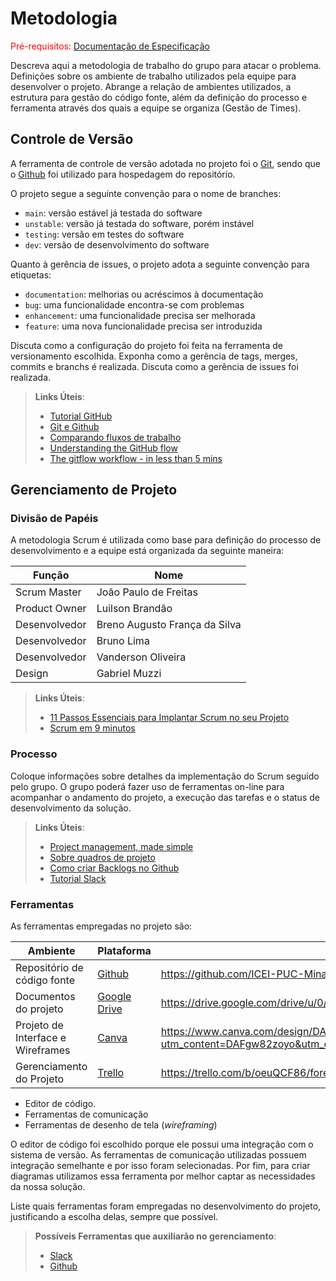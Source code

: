 
# Metodologia

<span style="color:red">Pré-requisitos: <a href="2-Especificação do Projeto.md"> Documentação de Especificação</a></span>

Descreva aqui a metodologia de trabalho do grupo para atacar o problema. Definições sobre os ambiente de trabalho utilizados pela  equipe para desenvolver o projeto. Abrange a relação de ambientes utilizados, a estrutura para gestão do código fonte, além da definição do processo e ferramenta através dos quais a equipe se organiza (Gestão de Times).

## Controle de Versão

A ferramenta de controle de versão adotada no projeto foi o
[Git](https://git-scm.com/), sendo que o [Github](https://github.com)
foi utilizado para hospedagem do repositório.

O projeto segue a seguinte convenção para o nome de branches:

- `main`: versão estável já testada do software
- `unstable`: versão já testada do software, porém instável
- `testing`: versão em testes do software
- `dev`: versão de desenvolvimento do software

Quanto à gerência de issues, o projeto adota a seguinte convenção para
etiquetas:

- `documentation`: melhorias ou acréscimos à documentação
- `bug`: uma funcionalidade encontra-se com problemas
- `enhancement`: uma funcionalidade precisa ser melhorada
- `feature`: uma nova funcionalidade precisa ser introduzida

Discuta como a configuração do projeto foi feita na ferramenta de versionamento escolhida. Exponha como a gerência de tags, merges, commits e branchs é realizada. Discuta como a gerência de issues foi realizada.

> **Links Úteis**:
> - [Tutorial GitHub](https://guides.github.com/activities/hello-world/)
> - [Git e Github](https://www.youtube.com/playlist?list=PLHz_AreHm4dm7ZULPAmadvNhH6vk9oNZA)
>  - [Comparando fluxos de trabalho](https://www.atlassian.com/br/git/tutorials/comparing-workflows)
> - [Understanding the GitHub flow](https://guides.github.com/introduction/flow/)
> - [The gitflow workflow - in less than 5 mins](https://www.youtube.com/watch?v=1SXpE08hvGs)

## Gerenciamento de Projeto

### Divisão de Papéis

A metodologia Scrum é utilizada como base para definição do processo de desenvolvimento e a equipe está organizada da seguinte maneira:

| Função  | Nome |
| ------------- | ------------- |
| Scrum Master  | João Paulo de Freitas  |
| Product Owner  | Luilson Brandão  |
| Desenvolvedor  | Breno Augusto França da Silva   |
| Desenvolvedor  | Bruno Lima |
| Desenvolvedor  | Vanderson Oliveira  |
| Design | Gabriel Muzzi  |

> **Links Úteis**:
> - [11 Passos Essenciais para Implantar Scrum no seu 
> Projeto](https://mindmaster.com.br/scrum-11-passos/)
> - [Scrum em 9 minutos](https://www.youtube.com/watch?v=XfvQWnRgxG0)

### Processo

Coloque  informações sobre detalhes da implementação do Scrum seguido pelo grupo. O grupo poderá fazer uso de ferramentas on-line para acompanhar o andamento do projeto, a execução das tarefas e o status de desenvolvimento da solução.
 
> **Links Úteis**:
> - [Project management, made simple](https://github.com/features/project-management/)
> - [Sobre quadros de projeto](https://docs.github.com/pt/github/managing-your-work-on-github/about-project-boards)
> - [Como criar Backlogs no Github](https://www.youtube.com/watch?v=RXEy6CFu9Hk)
> - [Tutorial Slack](https://slack.com/intl/en-br/)

### Ferramentas

As ferramentas empregadas no projeto são:

| Ambiente  | Plataforma | Link de acesso |
| ------------- | ------------- | ------------- |
| Repositório de código fonte  | [Github](https://github.com/ICEI-PUC-Minas-PMV-ADS/pmv-ads-2023-2-e2-proj-int-t6-forensic-bones)  | https://github.com/ICEI-PUC-Minas-PMV-ADS/pmv-ads-2023-2-e2-proj-int-t6-forensic-bones |
| Documentos do projeto  | [Google Drive](https://drive.google.com/drive/u/0/folders/1Ab6gxBs05j2wJEWW6AgGGS31yRg9j0iE)  | https://drive.google.com/drive/u/0/folders/1Ab6gxBs05j2wJEWW6AgGGS31yRg9j0iE |
| Projeto de Interface e  Wireframes  | [Canva](https://www.canva.com/design/DAFgw82zoyo/qi909z2SA_Him5aF0CR0NQ/view?utm_content=DAFgw82zoyo&utm_campaign=designshare&utm_medium=link&utm_source=publishsharelink)  | https://www.canva.com/design/DAFgw82zoyo/qi909z2SA_Him5aF0CR0NQ/view?utm_content=DAFgw82zoyo&utm_campaign=designshare&utm_medium=link&utm_source=publishsharelink |
| Gerenciamento do Projeto  | [Trello](https://trello.com/b/oeuQCF86/forensic-bones)  | https://trello.com/b/oeuQCF86/forensic-bones |

- Editor de código.
- Ferramentas de comunicação
- Ferramentas de desenho de tela (_wireframing_)

O editor de código foi escolhido porque ele possui uma integração com o
sistema de versão. As ferramentas de comunicação utilizadas possuem
integração semelhante e por isso foram selecionadas. Por fim, para criar
diagramas utilizamos essa ferramenta por melhor captar as
necessidades da nossa solução.

Liste quais ferramentas foram empregadas no desenvolvimento do projeto, justificando a escolha delas, sempre que possível.
 
> **Possíveis Ferramentas que auxiliarão no gerenciamento**: 
> - [Slack](https://slack.com/)
> - [Github](https://github.com/)
